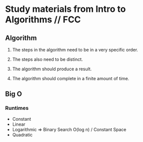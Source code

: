 # Study materials from Intro to Algorithms // FCC

## Algorithm

1. The steps in the algorithm need to be in a very specific order.

2. The steps also need to be distinct.

3. The algorithm should produce a result.

4. The algorithm should complete in a finite amount of time.

## Big O

### Runtimes

- Constant
- Linear
- Logarithmic => Binary Search O(log n) / Constant Space
- Quadratic
